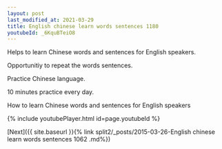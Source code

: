 ```yaml
---
layout: post
last_modified_at: 2021-03-29
title: English chinese learn words sentences 1180 
youtubeId: _6KquBTeiO8
---
```

 
 
Helps to learn Chinese words and sentences for English speakers.

Opportunitiy to repeat the words sentences. 

Practice Chinese language. 
 
10 minutes practice every day. 
 
How to learn Chinese words and sentences for English speakers 
 
{% include youtubePlayer.html id=page.youtubeId %}
 
 
[Next]({{ site.baseurl }}{% link  split2/_posts/2015-03-26-English chinese learn words sentences 1062 .md%})
 
